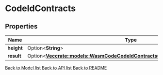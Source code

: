 # CodeIdContracts

## Properties

| Name       | Type                                                                                                                                                         | Description | Notes      |
| ---------- | ------------------------------------------------------------------------------------------------------------------------------------------------------------ | ----------- | ---------- |
| **height** | Option<**String**>                                                                                                                                           |             | [optional] |
| **result** | Option<[**Vec<crate::models::WasmCodeCodeIdContractsGetResponseResultResultInner>**](_wasm_code__codeID__contracts_get_response_result_result_inner.md)> |             | [optional] |

[Back to Model list](../README.md#documentation-for-models) [Back to API list](../README.md#documentation-for-api-endpoints) [Back to README](../README.md)
